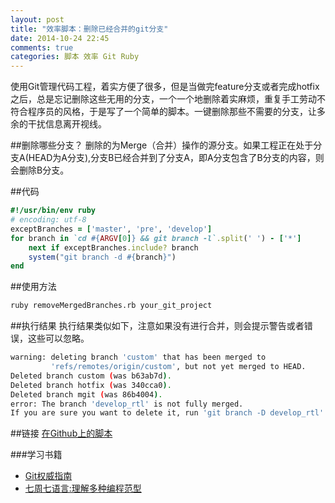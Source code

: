 ```yaml
---
layout: post
title: "效率脚本：删除已经合并的git分支"
date: 2014-10-24 22:45
comments: true
categories: 脚本 效率 Git Ruby
---
```


使用Git管理代码工程，着实方便了很多，但是当做完feature分支或者完成hotfix之后，总是忘记删除这些无用的分支，一个一个地删除着实麻烦，重复手工劳动不符合程序员的风格，于是写了一个简单的脚本。一键删除那些不需要的分支，让多余的干扰信息离开视线。
<!--more-->
##删除哪些分支？
删除的为Merge（合并）操作的源分支。如果工程正在处于分支A(HEAD为A分支),分支B已经合并到了分支A，即A分支包含了B分支的内容，则会删除B分支。

##代码
```ruby
#!/usr/bin/env ruby
# encoding: utf-8
exceptBranches = ['master', 'pre', 'develop']
for branch in `cd #{ARGV[0]} && git branch -l`.split(' ') - ['*']
    next if exceptBranches.include? branch
    system("git branch -d #{branch}")
end
```

##使用方法
```bash
ruby removeMergedBranches.rb your_git_project
```

##执行结果
执行结果类似如下，注意如果没有进行合并，则会提示警告或者错误，这些可以忽略。
```bash
warning: deleting branch 'custom' that has been merged to
         'refs/remotes/origin/custom', but not yet merged to HEAD.
Deleted branch custom (was b63ab7d).
Deleted branch hotfix (was 340cca0).
Deleted branch mgit (was 86b4004).
error: The branch 'develop_rtl' is not fully merged.
If you are sure you want to delete it, run 'git branch -D develop_rtl'.
```


##链接
[在Github上的脚本](https://github.com/androidyue/weekly-scripts/blob/master/ruby/removeMergedBranches.rb)


###学习书籍
  * <a href="http://www.amazon.cn/gp/product/B0058FLC40/ref=as_li_tf_tl?ie=UTF8&camp=536&creative=3200&creativeASIN=B0058FLC40&linkCode=as2&tag=droidyue-23">Git权威指南</a><img src="http://ir-cn.amazon-adsystem.com/e/ir?t=droidyue-23&l=as2&o=28&a=B0058FLC40" width="1" height="1" border="0" alt="" style="border:none !important; margin:0px !important;" />
  * <a href="http://www.amazon.cn/gp/product/B008041DUY/ref=as_li_tf_tl?ie=UTF8&camp=536&creative=3200&creativeASIN=B008041DUY&linkCode=as2&tag=droidyue-23">七周七语言:理解多种编程范型</a><img src="http://ir-cn.amazon-adsystem.com/e/ir?t=droidyue-23&l=as2&o=28&a=B008041DUY" width="1" height="1" border="0" alt="" style="border:none !important; margin:0px !important;" />
